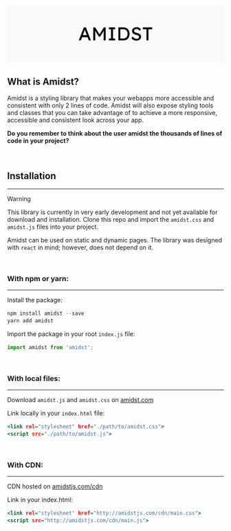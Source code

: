 <img src="./assets/banner.jpg">

## What is Amidst?

Amidst is a styling library that makes your webapps more accessible and consistent with only 2 lines of code. Amidst will also expose styling tools and classes that you can take advantage of to achieve a more responsive, accessible and consistent look across your app.

**Do you remember to think about the user amidst the thousands of lines of code in your project?**

<br>

## Installation
<hr>

>[!WARNING]
>This library is currently in very early development and not yet available for download and installation. Clone this repo and import the `amidst.css` and `amidst.js` files into your project.

Amidst can be used on static and dynamic pages. The library was designed with `react` in mind; however, does not depend on it.

<br>

### With npm or yarn:
<hr>

Install the package:

```.js
npm install amidst --save
yarn add amidst
```

Import the package in your root `index.js` file:

```.js 
import amidst from 'amidst';
```

<br>

### With local files:
<hr>

Download `amidst.js` and `amidst.css` on [amidst.com](https://amidst.com/downloads)

Link locally in your `index.html` file:

```.html
<link rel="stylesheet" href="./path/to/amidst.css">
<script src="./path/to/amidst.js">
```

<br>

### With CDN:
<hr>

CDN hosted on [amidstjs.com/cdn](https://amidstjs.com/cdn)

Link in your index.html:

```.html
<link rel="stylesheet" href="http://amidstjs.com/cdn/main.css">
<script src="http://amidstjs.com/cdn/main.js">
```